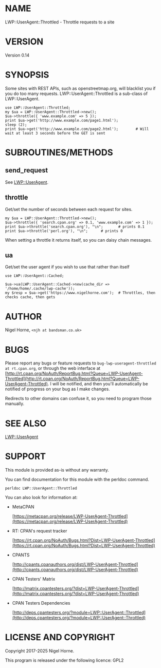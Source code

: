 # NAME

LWP::UserAgent::Throttled - Throttle requests to a site

# VERSION

Version 0.14

# SYNOPSIS

Some sites with REST APIs, such as openstreetmap.org, will blacklist you if you do too many requests.
LWP::UserAgent::Throttled is a sub-class of LWP::UserAgent.

    use LWP::UserAgent::Throttled;
    my $ua = LWP::UserAgent::Throttled->new();
    $ua->throttle({ 'www.example.com' => 5 });
    print $ua->get('http://www.example.com/page1.html');
    sleep (2);
    print $ua->get('http://www.example.com/page2.html');        # Will wait at least 3 seconds before the GET is sent

# SUBROUTINES/METHODS

## send\_request

See [LWP::UserAgent](https://metacpan.org/pod/LWP%3A%3AUserAgent).

## throttle

Get/set the number of seconds between each request for sites.

    my $ua = LWP::UserAgent::Throttled->new();
    $ua->throttle({ 'search.cpan.org' => 0.1, 'www.example.com' => 1 });
    print $ua->throttle('search.cpan.org'), "\n";       # prints 0.1
    print $ua->throttle('perl.org'), "\n";      # prints 0

When setting a throttle it returns itself,
so you can daisy chain messages.

## ua

Get/set the user agent if you wish to use that rather than itself

    use LWP::UserAgent::Cached;

    $ua->ua(LWP::UserAgent::Cached->new(cache_dir => '/home/home/.cache/lwp-cache'));
    my $resp = $ua->get('https://www.nigelhorne.com');  # Throttles, then checks cache, then gets

# AUTHOR

Nigel Horne, `<njh at bandsman.co.uk>`

# BUGS

Please report any bugs or feature requests to `bug-lwp-useragent-throttled at rt.cpan.org`,
or through the web interface at
[http://rt.cpan.org/NoAuth/ReportBug.html?Queue=LWP-UserAgent-Throttled](http://rt.cpan.org/NoAuth/ReportBug.html?Queue=LWP-UserAgent-Throttled).
I will be notified, and then you'll
automatically be notified of progress on your bug as I make changes.

Redirects to other domains can confuse it, so you need to program those manually.

# SEE ALSO

[LWP::UserAgent](https://metacpan.org/pod/LWP%3A%3AUserAgent)

# SUPPORT

This module is provided as-is without any warranty.

You can find documentation for this module with the perldoc command.

    perldoc LWP::UserAgent::Throttled

You can also look for information at:

- MetaCPAN

    [https://metacpan.org/release/LWP-UserAgent-Throttled](https://metacpan.org/release/LWP-UserAgent-Throttled)

- RT: CPAN's request tracker

    [https://rt.cpan.org/NoAuth/Bugs.html?Dist=LWP-UserAgent-Throttled](https://rt.cpan.org/NoAuth/Bugs.html?Dist=LWP-UserAgent-Throttled)

- CPANTS

    [http://cpants.cpanauthors.org/dist/LWP-UserAgent-Throttled](http://cpants.cpanauthors.org/dist/LWP-UserAgent-Throttled)

- CPAN Testers' Matrix

    [http://matrix.cpantesters.org/?dist=LWP-UserAgent-Throttled](http://matrix.cpantesters.org/?dist=LWP-UserAgent-Throttled)

- CPAN Testers Dependencies

    [http://deps.cpantesters.org/?module=LWP::UserAgent::Throttled](http://deps.cpantesters.org/?module=LWP::UserAgent::Throttled)

# LICENSE AND COPYRIGHT

Copyright 2017-2025 Nigel Horne.

This program is released under the following licence: GPL2
